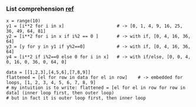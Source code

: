 ### List comprehension [ref](https://www.youtube.com/watch?v=q_JWpPv-6mA&list=PLQut5OXpV-0ir4IdllSt1iEZKTwFBa7kO&index=27)
```
x = range(10)
y1 = [i**2 for i in x]                    # -> [0, 1, 4, 9, 16, 25, 36, 49, 64, 81]
y2 = [i**2 for i in x if i%2 == 0 ]       # -> with if, [0, 4, 16, 36, 64]
y3 = [y for y in y1 if y%2==0]            # -> with if, [0, 4, 16, 36, 64]
y4 = [i**2 if i%2==0 else 0 for i in x]   # -> with if/else, [0, 0, 4, 0, 16, 0, 36, 0, 64, 0]

data = [[1,2,3],[4,5,6],[7,8,9]]
flattened = [el for row in data for el in row]    # -> embedded for loops, [1, 2, 3, 4, 5, 6, 7, 8, 9]
# my intuition is to write: flattened = [el for el in row for row in data] (inner loop first, then outer loop)
# but in fact it is outer loop first, then inner loop
```
